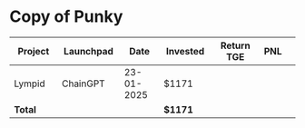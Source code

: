 # Copy of Punky



<table data-full-width="true"><thead><tr><th width="152">Project</th><th width="138">Launchpad</th><th width="132">Date</th><th width="133">Invested</th><th width="176">Return TGE </th><th>PNL</th><th></th></tr></thead><tbody><tr><td>Lympid</td><td>ChainGPT</td><td>23-01-2025</td><td>$1171</td><td></td><td></td><td></td></tr><tr><td><strong>Total</strong></td><td></td><td></td><td><strong>$1171</strong></td><td></td><td></td><td></td></tr></tbody></table>

